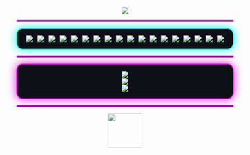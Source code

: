 <!-- ======================= -->
<!--          Banner         -->
<!-- ======================= -->

<p align="center">
  <a href="https://git.io/typing-svg">
    <img src="https://readme-typing-svg.herokuapp.com?font=Orbitron&size=35&duration=3000&color=00FFFF;FF00FF;00FFEA&center=true&vCenter=true&lines=EDVREPO;Robotics+Developer;MCE+AI+Engineer;Neural+Dreamer" />
  </a>
</p>

<hr style="border:2px solid #FF00FF; border-radius:5px;" />

<!-- ======================= -->
<!--        Tech Arsenal     -->
<!-- ======================= -->

<div align="center" style="display:flex; flex-wrap:wrap; justify-content:center; gap:10px; background-color:#0d1117; border:2px solid #00FFEA; border-radius:15px; padding:15px; box-shadow:0 0 20px #00FFEA;">
  <img src="https://img.shields.io/badge/Python-0d1117?style=for-the-badge&logo=python&logoColor=00FFEA" />
  <img src="https://img.shields.io/badge/Linux-0d1117?style=for-the-badge&logo=linux&logoColor=00FFEA" />
  <img src="https://img.shields.io/badge/Bash-0d1117?style=for-the-badge&logo=gnu-bash&logoColor=00FFEA" />
  <img src="https://img.shields.io/badge/C-0d1117?style=for-the-badge&logo=c&logoColor=00FFEA" />
  <img src="https://img.shields.io/badge/C++-0d1117?style=for-the-badge&logo=c%2B%2B&logoColor=00FFEA" />
  <img src="https://img.shields.io/badge/ROS2-0d1117?style=for-the-badge&logo=ros&logoColor=ff0066" />
  <img src="https://img.shields.io/badge/TensorFlow-0d1117?style=for-the-badge&logo=tensorflow&logoColor=fcee0c" />
  <img src="https://img.shields.io/badge/PyTorch-0d1117?style=for-the-badge&logo=pytorch&logoColor=ff0066" />
  <img src="https://img.shields.io/badge/React-0d1117?style=for-the-badge&logo=react&logoColor=00FFEA" />
  <img src="https://img.shields.io/badge/Flask-0d1117?style=for-the-badge&logo=flask&logoColor=00FFEA" />
  <img src="https://img.shields.io/badge/Flutter-0d1117?style=for-the-badge&logo=flutter&logoColor=00FFEA" />
  <img src="https://img.shields.io/badge/SolidWorks-0d1117?style=for-the-badge&logo=solidworks&logoColor=00FFFF&labelColor=FF00FF" />
  <img src="https://img.shields.io/badge/FreeCAD-0d1117?style=for-the-badge&logo=freecad&logoColor=00FFFF&labelColor=FF00FF" />
  <img src="https://img.shields.io/badge/Salome--Meca-0d1117?style=for-the-badge&logoColor=FF00FF&labelColor=0d1117" />
  <img src="https://img.shields.io/badge/MBDyn-0d1117?style=for-the-badge&logoColor=00FFFF&labelColor=0d1117" />
  <img src="https://img.shields.io/badge/Gazebo-0d1117?style=for-the-badge&logo=gazebo&logoColor=FF00FF" />
  <img src="https://img.shields.io/badge/Rviz-0d1117?style=for-the-badge&logo=ros&logoColor=00FFFF" />
  <img src="https://img.shields.io/badge/MATLAB-0d1117?style=for-the-badge&logo=mathworks&logoColor=FF00FF" />
</div>

<hr style="border:2px solid #FF00FF; border-radius:5px;" />

<!-- ======================= -->
<!--         Stats           -->
<!-- ======================= -->

<div align="center" style="background-color:#0d1117; border:2px solid #FF00FF; border-radius:15px; padding:15px; box-shadow:0 0 20px #FF00FF;">
  <img src="https://github-readme-stats.vercel.app/api?username=TUUSUARIO&show_icons=true&theme=tokyonight&hide_border=true&bg_color=0d1117&title_color=00FFEA&icon_color=FF00FF&text_color=00FFFF" />
  <br/>
  <img src="https://github-readme-streak-stats.herokuapp.com/?user=TUUSUARIO&theme=tokyonight&hide_border=true&background=0d1117&stroke=00FFEA&ring=FF00FF&fire=00FFFF&currStreakNum=00FFEA&currStreakLabel=FF00FF" />
  <br/>
  <img src="https://github-readme-stats.vercel.app/api/top-langs/?username=TUUSUARIO&layout=compact&theme=tokyonight&hide_border=true&bg_color=0d1117&title_color=00FFEA&text_color=00FFFF" />
</div>

<hr style="border:2px solid #FF00FF; border-radius:5px;" />

<!-- ======================= -->
<!--        Footer           -->
<!-- ======================= -->

<p align="center">
  <img src="https://media.giphy.com/media/qgQUggAC3Pfv687qPC/giphy.gif" width="80" />
</p>

